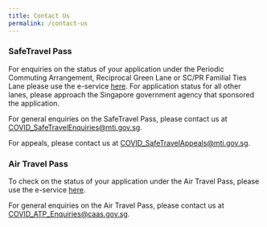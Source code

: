 ```yaml
---
title: Contact Us
permalink: /contact-us
---
```


### **SafeTravel Pass**

For enquiries on the status of your application under the Periodic Commuting Arrangement, Reciprocal Green Lane or SC/PR Familial Ties Lane please use the e-service [here]( https://eservices.ica.gov.sg/STO/safeTravel/enquiry). For application status for all other lanes, please approach the Singapore government agency that sponsored the application.

For general enquiries on the SafeTravel Pass, please contact us at <COVID_SafeTravelEnquiries@mti.gov.sg>.

For appeals, please contact us at <COVID_SafeTravelAppeals@mti.gov.sg>.

### **Air Travel Pass**

To check on the status of your application under the Air Travel Pass, please use the e-service [here](https://capels.caas.gov.sg/atp-check).

For general enquiries on the Air Travel Pass, please contact us at <COVID_ATP_Enquiries@caas.gov.sg>.
